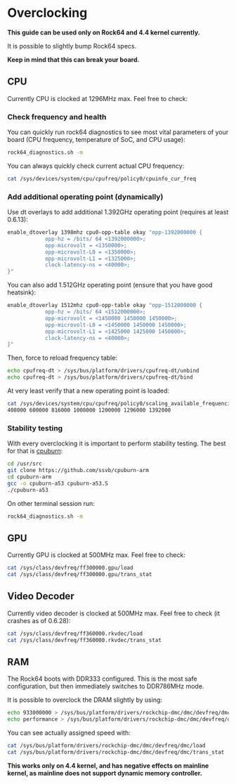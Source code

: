 # Overclocking

**This guide can be used only on Rock64 and 4.4 kernel currently.**

It is possible to slightly bump Rock64 specs.

**Keep in mind that this can break your board.**

## CPU

Currently CPU is clocked at 1296MHz max. Feel free to check:

### Check frequency and health

You can quickly run rock64 diagnostics to see most vital parameters of your board (CPU frequency, temperature of SoC, and CPU usage):

```bash
rock64_diagnostics.sh -m
```

You can always quickly check current actual CPU frequency:

```bash
cat /sys/devices/system/cpu/cpufreq/policy0/cpuinfo_cur_freq
```

### Add additional operating point (dynamically)

Use dt overlays to add additional 1.392GHz operating point (requires at least 0.6.13):

```bash
enable_dtoverlay 1398mhz cpu0-opp-table okay "opp-1392000000 {
            opp-hz = /bits/ 64 <1392000000>;
            opp-microvolt = <1350000>;
            opp-microvolt-L0 = <1350000>;
            opp-microvolt-L1 = <1325000>;
            clock-latency-ns = <40000>;
}"
```

You can also add 1.512GHz operating point (ensure that you have good heatsink):

```bash
enable_dtoverlay 1512mhz cpu0-opp-table okay "opp-1512000000 {
            opp-hz = /bits/ 64 <1512000000>;
            opp-microvolt = <1450000 1450000 1450000>;
            opp-microvolt-L0 = <1450000 1450000 1450000>;
            opp-microvolt-L1 = <1425000 1425000 1450000>;
            clock-latency-ns = <40000>;
}"
```

Then, force to reload frequency table:

```bash
echo cpufreq-dt > /sys/bus/platform/drivers/cpufreq-dt/unbind
echo cpufreq-dt > /sys/bus/platform/drivers/cpufreq-dt/bind
```

At very least verify that a new operating point is loaded:

```bash
cat /sys/devices/system/cpu/cpufreq/policy0/scaling_available_frequencies 
408000 600000 816000 1008000 1200000 1296000 1392000
```

### Stability testing

With every overclocking it is important to perform stability testing. The best for that is [cpuburn](https://github.com/ssvb/cpuburn-arm):

```bash
cd /usr/src
git clone https://github.com/ssvb/cpuburn-arm
cd cpuburn-arm
gcc -o cpuburn-a53 cpuburn-a53.S
./cpuburn-a53
```

On other terminal session run:

```bash
rock64_diagnostics.sh -m
```

## GPU

Currently GPU is clocked at 500MHz max. Feel free to check:

```bash
cat /sys/class/devfreq/ff300000.gpu/load
cat /sys/class/devfreq/ff300000.gpu/trans_stat
```

## Video Decoder

Currently video decoder is clocked at 500MHz max. Feel free to check (it crashes as of 0.6.28):

```bash
cat /sys/class/devfreq/ff360000.rkvdec/load
cat /sys/class/devfreq/ff360000.rkvdec/trans_stat
```

## RAM

The Rock64 boots with DDR333 configured. This is the most safe configuration,
but then immediately switches to DDR786MHz mode.

It is possible to overclock the DRAM slightly by using:

```bash
echo 933000000 > /sys/bus/platform/drivers/rockchip-dmc/dmc/devfreq/dmc/max_freq
echo performance > /sys/bus/platform/drivers/rockchip-dmc/dmc/devfreq/dmc/governor
```

You can see actually assigned speed with:

```bash
cat /sys/bus/platform/drivers/rockchip-dmc/dmc/devfreq/dmc/load
cat /sys/bus/platform/drivers/rockchip-dmc/dmc/devfreq/dmc/trans_stat
```

**This works only on 4.4 kernel, and has negative effects on mainline kernel,
as mainline does not support dynamic memory controller.**
